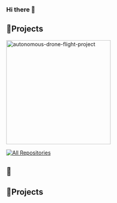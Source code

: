 ### Hi there 👋
 
<h2>📘Projects</h2>
  <p align="left">
    <a href="https://github.com/eunjuyummy/autonomous-drone-flight-project"><img width="278" src="https://eunjuyummy-autonomous-drone-flight-project.vercel.app/api/pin/?username=eunjuyummy&repo=autonomous-drone-flight-project&theme=react&bg_color=1F222E&title_color=F85D7F&hide_border=true&icon_color=F8D866&show_icons=false" alt="autonomous-drone-flight-project"></a>
  </p>

<a href="https://github.com/eunjuyummy?tab=repositories"><img alt="All Repositories" title="All Repositories" src="https://custom-icon-badges.demolab.com/badge/-Click%20Here%20For%20All%20My%20Repos-1F222E?style=for-the-badge&logoColor=white&logo=repo"/></a>

<h2>📘</h2>

<h2>📘Projects</h2>

<!--
**eunjuyummy/eunjuyummy** is a ✨ _special_ ✨ repository because its `README.md` (this file) appears on your GitHub profile.

Here are some ideas to get you started:

- 🔭 I’m currently working on ...
- 🌱 I’m currently learning ...
- 👯 I’m looking to collaborate on ...
- 🤔 I’m looking for help with ...
- 💬 Ask me about ...
- 📫 How to reach me: ...
- 😄 Pronouns: ...
- ⚡ Fun fact: ...
-->
